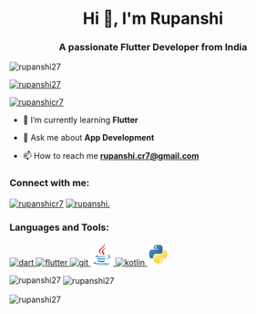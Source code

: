 <h1 align="center">Hi 👋, I'm Rupanshi</h1>
<h3 align="center">A passionate Flutter Developer from India</h3>

<p align="left"> <img src="https://komarev.com/ghpvc/?username=rupanshi27&label=Profile%20views&color=0e75b6&style=flat" alt="rupanshi27" /> </p>

<p align="left"> <a href="https://github.com/ryo-ma/github-profile-trophy"><img src="https://github-profile-trophy.vercel.app/?username=rupanshi27" alt="rupanshi27" /></a> </p>

<p align="left"> <a href="https://twitter.com/rupanshicr7" target="blank"><img src="https://img.shields.io/twitter/follow/rupanshicr7?logo=twitter&style=for-the-badge" alt="rupanshicr7" /></a> </p>

- 🌱 I’m currently learning **Flutter**

- 💬 Ask me about **App Development**

- 📫 How to reach me **rupanshi.cr7@gmail.com**

<h3 align="left">Connect with me:</h3>
<p align="left">
<a href="https://twitter.com/rupanshicr7" target="blank"><img align="center" src="https://raw.githubusercontent.com/rahuldkjain/github-profile-readme-generator/master/src/images/icons/Social/twitter.svg" alt="rupanshicr7" height="30" width="40" /></a>
<a href="https://linkedin.com/in/rupanshi." target="blank"><img align="center" src="https://raw.githubusercontent.com/rahuldkjain/github-profile-readme-generator/master/src/images/icons/Social/linked-in-alt.svg" alt="rupanshi." height="30" width="40" /></a>
</p>

<h3 align="left">Languages and Tools:</h3>
<p align="left"> <a href="https://dart.dev" target="_blank" rel="noreferrer"> <img src="https://www.vectorlogo.zone/logos/dartlang/dartlang-icon.svg" alt="dart" width="40" height="40"/> </a> <a href="https://flutter.dev" target="_blank" rel="noreferrer"> <img src="https://www.vectorlogo.zone/logos/flutterio/flutterio-icon.svg" alt="flutter" width="40" height="40"/> </a> <a href="https://git-scm.com/" target="_blank" rel="noreferrer"> <img src="https://www.vectorlogo.zone/logos/git-scm/git-scm-icon.svg" alt="git" width="40" height="40"/> </a> <a href="https://www.java.com" target="_blank" rel="noreferrer"> <img src="https://raw.githubusercontent.com/devicons/devicon/master/icons/java/java-original.svg" alt="java" width="40" height="40"/> </a> <a href="https://kotlinlang.org" target="_blank" rel="noreferrer"> <img src="https://www.vectorlogo.zone/logos/kotlinlang/kotlinlang-icon.svg" alt="kotlin" width="40" height="40"/> </a> <a href="https://www.python.org" target="_blank" rel="noreferrer"> <img src="https://raw.githubusercontent.com/devicons/devicon/master/icons/python/python-original.svg" alt="python" width="40" height="40"/> </a> </p>

<p><img align="left" src="https://github-readme-stats.vercel.app/api/top-langs?username=rupanshi27&show_icons=true&locale=en&layout=compact" alt="rupanshi27" /></p>

<p>&nbsp;<img align="center" src="https://github-readme-stats.vercel.app/api?username=rupanshi27&show_icons=true&locale=en" alt="rupanshi27" /></p>

<p><img align="center" src="https://github-readme-streak-stats.herokuapp.com/?user=rupanshi27&" alt="rupanshi27" /></p>

